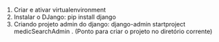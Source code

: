 1. Criar e ativar virtualenvironment 
2. Instalar o DJango: pip install django
3. Criando projeto admin do django: django-admin startproject medicSearchAdmin . (Ponto  para criar o projeto no diretório corrente)

